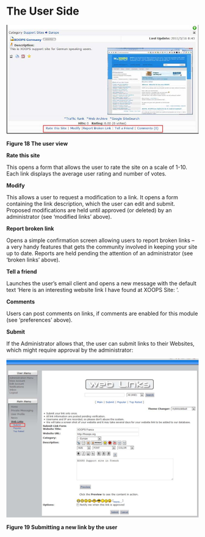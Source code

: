 # The User Side

![img\_2.jpg](.gitbook/assets/img_31.jpg)

**Figure 18 The user view**

**Rate this site**

This opens a form that allows the user to rate the site on a scale of 1-10. Each link displays the average user rating and number of votes.

**Modify**

This allows a user to request a modification to a link. It opens a form containing the link description, which the user can edit and submit. Proposed modifications are held until approved \(or deleted\) by an administrator \(see ‘modified links’ above\).

**Report broken link**

Opens a simple confirmation screen allowing users to report broken links – a very handy features that gets the community involved in keeping your site up to date. Reports are held pending the attention of an administrator \(see ‘broken links’ above\).

**Tell a friend**

Launches the user’s email client and opens a new message with the default text ‘Here is an interesting website link I have found at XOOPS Site: ’.

**Comments**

Users can post comments on links, if comments are enabled for this module \(see ‘preferences’ above\).

**Submit**

If the Administrator allows that, the user can submit links to their Websites, which might require approval by the administrator:

![img\_2.jpg](.gitbook/assets/img_32.jpg)

**Figure 19 Submitting a new link by the user**

